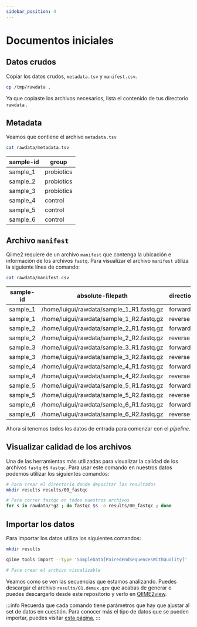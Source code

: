 ```yaml
---
sidebar_position: 4
---
```


# Documentos iniciales

## Datos crudos
Copiar los datos crudos, `metadata.tsv` y `manifest.csv`.

```bash
cp /tmp/rawdata . 
```

Ya que copiaste los archivos necesarios, lista el contenido de tus directorio `rawdata` .

## Metadata
Veamos que contiene el archivo `metadata.tsv`

```bash
cat rawdata/metadata.tsv
```

| sample-id | group      |
| --------- | ---------- |
| sample_1  | probiotics |
| sample_2  | probiotics |
| sample_3  | probiotics |
| sample_4  | control    |
| sample_5  | control    |
| sample_6  | control    |

## Archivo `manifest`
Qiime2 requiere de un archivo `manifest` que contenga la ubicación e información de los archivos `fastq`. Para visualizar el archivo `manifest` utiliza la siguiente línea de comando:

```bash
cat rawdata/manifest.csv
```

| sample-id | absolute-filepath                         | direction |
| --------- | ----------------------------------------- | --------- |
| sample_1  | /home/luigui/rawdata/sample_1_R1.fastq.gz | forward   |
| sample_1  | /home/luigui/rawdata/sample_1_R2.fastq.gz | reverse   |
| sample_2  | /home/luigui/rawdata/sample_2_R1.fastq.gz | forward   |
| sample_2  | /home/luigui/rawdata/sample_2_R2.fastq.gz | reverse   |
| sample_3  | /home/luigui/rawdata/sample_3_R1.fastq.gz | forward   |
| sample_3  | /home/luigui/rawdata/sample_3_R2.fastq.gz | reverse   |
| sample_4  | /home/luigui/rawdata/sample_4_R1.fastq.gz | forward   |
| sample_4  | /home/luigui/rawdata/sample_4_R2.fastq.gz | reverse   |
| sample_5  | /home/luigui/rawdata/sample_5_R1.fastq.gz | forward   |
| sample_5  | /home/luigui/rawdata/sample_5_R2.fastq.gz | reverse   |
| sample_6  | /home/luigui/rawdata/sample_6_R1.fastq.gz | forward   |
| sample_6  | /home/luigui/rawdata/sample_6_R2.fastq.gz | reverse   |

Ahora si tenemos todos los datos de entrada para comenzar con el *pipeline*.

## Visualizar calidad de los archivos
Una de las herramientas más utilizadas para visualizar la calidad de los archivos `fastq` es `fastqc`. Para usar este comando en nuestros datos podemos utilizar los siguientes comandos:

```bash
# Para crear el directorio donde depositar los resultados
mkdir results results/00_fastqc

# Para correr fastqc en todos nuestros archivos
for s in rawdata/*gz ; do fastqc $s -o results/00_fastqc ; done
```

## Importar los datos
Para importar los datos utiliza los siguientes comandos:

```bash
mkdir results

qiime tools import --type 'SampleData[PairedEndSequencesWithQuality]' --input-format 'PairedEndFastqManifestPhred33' --input-path rawdata/manifest.csv  --output-path results/01_demux.qza 

# Para crear el archivo visualizable


```

Veamos como se ven las secuencias que estamos analizando. Puedes descargar el archivo `results/01.demux.qzv` que acabas de generar o puedes descargarlo desde este repositorio y verlo en [QIIME2view](https://view.qiime2.org/).

:::info
Recuerda que cada comando tiene parámetros que hay que ajustar al set de datos en cuestión. Para conocer más el tipo de datos que se pueden importar, puedes visitar [esta página.](https://docs.qiime2.org/2023.7/tutorials/importing/)
:::